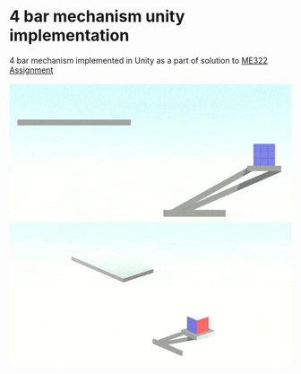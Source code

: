 # 4 bar mechanism unity implementation
 4 bar mechanism implemented in Unity as a part of solution to [ME322 Assignment](https://drive.google.com/file/d/12PIx8GOcNUJpVvJYD9woTOgNPVa5GOiY/view) <br><br>
<img src = "4BarRubiks_low.gif">

